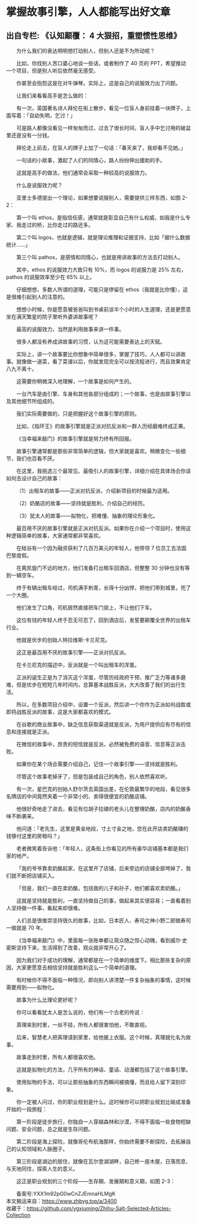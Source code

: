 # 掌握故事引擎，人人都能写出好文章  
## 出自专栏: 《认知颠覆： 4 大狠招，重塑惯性思维》  
&emsp;&emsp;为什么我们的表达明明想打动别人，但别人还是不为所动呢？
  
&emsp;&emsp;比如，你找别人苦口婆心地谈一些话，或者制作了 40 页的 PPT，希望推动一个项目，但是别人听后依然毫无感受。
  
&emsp;&emsp;你甚至会抱怨这是在对牛弹琴。实际上，这是自己的说服效力出了问题。
  
&emsp;&emsp;让我们来看看高手是怎么做的：
  
&emsp;&emsp;有一次，英国著名诗人拜伦在街上散步，看见一位盲人身前挂着一块牌子，上面写着：「自幼失明，乞讨！」
  
&emsp;&emsp;可是路人都像没看见一样匆匆而过，过去了很长时间，盲人手中乞讨用的破盆里还是没有一分钱。
  
&emsp;&emsp;拜伦走上前去，在盲人的牌子上加了一句话：「春天来了，我却看不见她。」
  
&emsp;&emsp;一句话的小故事，激起了人们的同情心，路人纷纷伸出援助的手。
  
&emsp;&emsp;这就是高手的做法，他们通常会采取一种较高的说服效力。
  
&emsp;&emsp;什么是说服效力呢？
  
&emsp;&emsp;亚里士多德提出一个理论，如果想要说服别人，需要提供三样东西，如图 2-2：
  
&emsp;&emsp;第一个叫 ethos，是指信任感，通常就是彰显自己有什么权威，如我是什么专家、我走过的桥，比你走过的路还多。
  
&emsp;&emsp;第二个叫 logos，也就是逻辑，就是理论推理和证据支持，比如「据什么数据统计……」
  
&emsp;&emsp;第三个叫 pathos，是感情和同情心，也就是用讲故事的方法去打动别人。
  
&emsp;&emsp;其中，ethos 的说服效力大致只有 10%，而 logos 的说服力是 25% 左右，pathos 的说服效率至少在 65% 以上。
  
&emsp;&emsp;仔细想想，多数人所谓的道理，可能只是停留在 ethos（我就是比你懂），这是很难引起别人的注意的。
  
&emsp;&emsp;想想小时候，你是愿意被爸爸叫到书桌前谈半个小时的人生道理，还是更愿意坐在满天繁星的院子里听外婆讲故事呢？
  
&emsp;&emsp;最高的说服效力，当然是利用故事来讲一件事。
  
&emsp;&emsp;很多人都没有养成讲故事的习惯，认为这可能需要表达上的天赋。
  
&emsp;&emsp;实际上，讲一个故事要比你想象中简单很多，掌握了技巧，人人都可以讲故事。就像做一道菜，看了菜谱以后，你就发现完全可以按流程进行，而且效果肯定八九不离十。
  
&emsp;&emsp;这需要你稍微深入地理解，一个故事是如何产生的。
  
&emsp;&emsp;一台汽车是由引擎、车身和其他各部分组成的；一个故事，也是由故事引擎以及其他细节所组成的。
  
&emsp;&emsp;我们实际需要做的，只是把握好这个故事引擎的原则。
  
&emsp;&emsp;比如，《指环王》的故事引擎就是正派对抗反派和一群人历经磨难终成正果。
  
&emsp;&emsp;《当幸福来敲门》的故事引擎就是努力终有所回报。
  
&emsp;&emsp;故事引擎通常都是那些非常简单的逻辑，但大家就是喜欢。稍微变化一些细节，我们也百看不厌。
  
&emsp;&emsp;在这里，我挑选三个最常见、最吸引人的故事引擎，详细介绍在具体场合你该如何去设计自己的故事：
  
&emsp;&emsp;（1）出租车的故事——正派对抗反派，介绍新项目的时候最为适用。
  
&emsp;&emsp;（2）奶酪店的故事——坚持就是胜利，介绍自己的经历。
  
&emsp;&emsp;（3）犹太人的故事——拟物化，把难懂、抽象的理论形象化。
  
&emsp;&emsp;最百用不厌的故事引擎就是正派对抗反派。如果你在介绍一个项目时，使用这种逻辑简单的故事，大家通常都非常喜欢。
  
&emsp;&emsp;在硅谷有一个因为融资获利了几百万美元的年轻人，他带领 7 位员工去法国巴黎度假。
  
&emsp;&emsp;在离凯旋门不远的地方，他们准备打出租车回酒店，但整整 30 分钟也没有等到一辆空车。
  
&emsp;&emsp;终于有辆出租车经过，司机满手刺青，长得十分凶悍，把他们带到城里，兜了一个大圈。
  
&emsp;&emsp;他们发生了口角，司机居然直接把车门锁上，不让他们下车。
  
&emsp;&emsp;这位有钱的年轻人终于忍无可忍了，回到酒店后，发誓要颠覆全世界的出租车行业。
  
&emsp;&emsp;他就是优步的创始人特拉维斯·卡兰尼克。
  
&emsp;&emsp;这正是最百用不厌的故事引擎——正派对抗反派。
  
&emsp;&emsp;在卡兰尼克的描述中，反派就是一个叫出租车的浑蛋。
  
&emsp;&emsp;正派的诞生正是为了消灭这个浑蛋，尽管历经政府干预、推广乏力等诸多磨难，但是优步在短短几年时间内，总算基本战胜反派，大大改善了我们的出行生活。
  
&emsp;&emsp;所以，在多数项目介绍中，设置一个反派，然后讲一个你作为正派如何战胜或即将战胜反派的故事，这是大家都喜欢的模式。
  
&emsp;&emsp;在谷歌的商业故事中，缺乏信息获取渠道就是反派，为用户提供应有尽有的信息和连接就是正派。
  
&emsp;&emsp;在微信的故事中，昂贵的短信就是反派，必然被免费的语音、信息等正派击败。
  
&emsp;&emsp;如果你在某个场合需要介绍自己，记住一个故事引擎——坚持就是胜利。
  
&emsp;&emsp;尽管这个故事老掉牙了，但是包装成自己的角色，别人依然喜欢听。
  
&emsp;&emsp;有一次，星巴克的创始人舒尔茨去英国出差，在伦敦最繁华的地段，看见很多名牌店的中间竟然夹着一个非常小的、卖得很便宜的奶酪店铺。
  
&emsp;&emsp;他很好奇地走了进去，看见有位胡子拉碴的老头儿在整理奶酪，店内的奶酪香味不断袭来。
  
&emsp;&emsp;他问道：「老先生，这里是黄金地段，寸土寸金之地，您在此开店卖奶酪赚的钱够付这里的房租吗？」
  
&emsp;&emsp;老者微笑着告诉他：「年轻人，这条街上你看见的所有豪华店铺基本都是我们家的地产。
  
&emsp;&emsp;「我的爷爷靠卖奶酪起家，在这里开了店铺，后来旁边的店铺全部垮掉了，我们就不断把店铺买入。
  
&emsp;&emsp;「但是，我们一直在卖奶酪，包括我的儿子和孙子，他们都喜欢卖奶酪。」
  
&emsp;&emsp;这就是坚持就是胜利，一直坚持做自己的事，做起来其实很容易；一直看着别人坚持做一件事，看起来却很难。
  
&emsp;&emsp;人们总是很推崇坚持很久的故事，比如，日本匠人、寿司之神小野二郎做寿司一做就是 70 年。
  
&emsp;&emsp;《当幸福来敲门》中，里面每一张账单都让观众随之惊心动魄，看到威尔·史密斯坚持下来，生活得到了改善，观众就非常开心了。
  
&emsp;&emsp;因为我们对于成功的理解，通常都是在一个简单的维度下。相比那些复杂的原因，大家更愿意去相信坚持就是胜利这么一个简单的道理。
  
&emsp;&emsp;有时候你不得不面临一种情况，即向别人讲清楚一件复杂抽象的事情，这时候需要用到——拟物化。
  
&emsp;&emsp;故事为什么比理论更好呢？
  
&emsp;&emsp;你可以看看犹太人是怎么说的，他们有一个古老的传说：
  
&emsp;&emsp;真理来到村里，一丝不挂，所有人都很害怕他，不敢直视。
  
&emsp;&emsp;后来，智慧老人把真理请到家里，给他披上衣服。这个时候，真理就化名为故事。
  
&emsp;&emsp;故事走到村里，所有人都很喜欢他。
  
&emsp;&emsp;这就是拟物化的方法，几乎所有的神话、童话、动漫都包括了这个故事引擎。
  
&emsp;&emsp;使用拟物的手法，可以让那些抽象的东西瞬间被搞懂，而且给人留下深刻印象。
  
&emsp;&emsp;你一定被人问过，你的职业规划是什么。这时候你可以把职业规划比喻成准备开始的一段旅程：
  
&emsp;&emsp;第一阶段是徒步旅行，你独自一人穿越森林和沙漠，不得不面临一些食物短缺问题、安全问题，总之就是生存问题。
  
&emsp;&emsp;第二阶段是海上探险，就像哥伦布航海那样，你始终需要不断探险，去拓展自己的认知领域和人脉圈子。
  
&emsp;&emsp;第三阶段是湖边的居住，就像在瓦尔登湖湖畔，自己修一座木屋，日落而息、与天地同住，探索人生的意义。
  
&emsp;&emsp;这正是职业规划的三个阶段——生存期、发展期和意义期，如图 2-3：
  
&emsp;&emsp;备案号:YXX1m92pG0wCnZJEmnaHLMgK  
本文搬运来自：https://www.zhbyg.top/a/3400  
 收藏于：https://github.com/ygxiuming/Zhihu-Salt-Selected-Articles-Collection